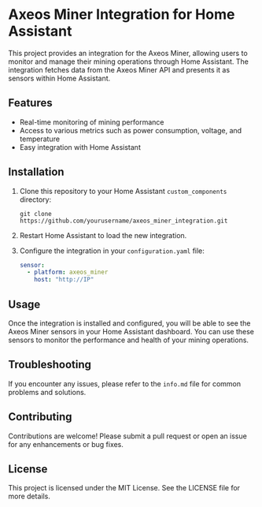 # Axeos Miner Integration for Home Assistant

This project provides an integration for the Axeos Miner, allowing users to monitor and manage their mining operations through Home Assistant. The integration fetches data from the Axeos Miner API and presents it as sensors within Home Assistant.

## Features

- Real-time monitoring of mining performance
- Access to various metrics such as power consumption, voltage, and temperature
- Easy integration with Home Assistant

## Installation

1. Clone this repository to your Home Assistant `custom_components` directory:
   ```
   git clone https://github.com/yourusername/axeos_miner_integration.git
   ```

2. Restart Home Assistant to load the new integration.

3. Configure the integration in your `configuration.yaml` file:
   ```yaml
   sensor:
     - platform: axeos_miner
       host: "http://IP"
   ```

## Usage

Once the integration is installed and configured, you will be able to see the Axeos Miner sensors in your Home Assistant dashboard. You can use these sensors to monitor the performance and health of your mining operations.

## Troubleshooting

If you encounter any issues, please refer to the `info.md` file for common problems and solutions.

## Contributing

Contributions are welcome! Please submit a pull request or open an issue for any enhancements or bug fixes.

## License

This project is licensed under the MIT License. See the LICENSE file for more details.